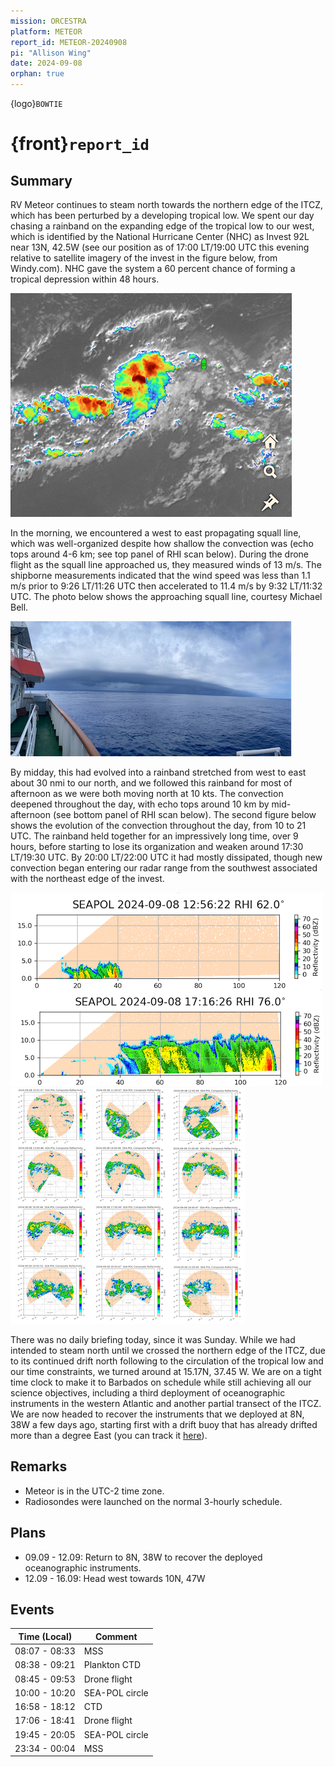 ```yaml
---
mission: ORCESTRA
platform: METEOR
report_id: METEOR-20240908
pi: "Allison Wing"
date: 2024-09-08
orphan: true
---
```


{logo}`BOWTIE`

# {front}`report_id`

## Summary

RV Meteor continues to steam north towards the northern edge of the ITCZ, which has been perturbed by a developing tropical low. We spent our day chasing a rainband on the expanding edge of the tropical low to our west, which is identified by the National Hurricane Center (NHC) as Invest 92L near 13N, 42.5W (see our position as of 17:00 LT/19:00 UTC this evening relative to satellite imagery of the invest in the figure below, from Windy.com). NHC gave the system a 60 percent chance of forming a tropical depression within 48 hours. 

![figure](../figures/METEOR/windy_invest92L_08Sept.jpg)

In the morning, we encountered a west to east propagating squall line, which was well-organized despite how shallow the convection was (echo tops around 4-6 km; see top panel of RHI scan below). During the drone flight as the squall line approached us, they measured winds of 13 m/s. The shipborne measurements indicated that the wind speed was less than 1.1 m/s prior to 9:26 LT/11:26 UTC then accelerated to 11.4 m/s by 9:32 LT/11:32 UTC. The photo below shows the approaching squall line, courtesy Michael Bell.

![figure](../figures/METEOR/squallline2_invest92L_08Sept.png)

By midday, this had evolved into a rainband stretched from west to east about 30 nmi to our north, and we followed this rainband for most of afternoon as we were both moving north at 10 kts. The convection deepened throughout the day, with echo tops around 10 km by mid-afternoon (see bottom panel of RHI scan below). The second figure below shows the evolution of the convection throughout the day, from 10 to 21 UTC. The rainband held together for an impressively long time, over 9 hours, before starting to lose its organization and weaken around 17:30 LT/19:30 UTC. By 20:00 LT/22:00 UTC it had mostly dissipated, though new convection began entering our radar range from the southwest associated with the northeast edge of the invest.

![figure](../figures/METEOR/rainbandRHI_invest92L_08Sept.png)
![figure](../figures/METEOR/rainband_invest92L_08Sept.png)

There was no daily briefing today, since it was Sunday. While we had intended to steam north until we crossed the northern edge of the ITCZ, due to its continued drift north following to the circulation of the tropical low and our time constraints, we turned around at 15.17N, 37.45 W. We are on a tight time clock to make it to Barbados on schedule while still achieving all our science objectives, including a third deployment of oceanographic instruments in the western Atlantic and another partial transect of the ITCZ. We are now headed to recover the instruments that we deployed at 8N, 38W a few days ago, starting first with a drift buoy that has already drifted more than a degree East (you can track it [here](https://data.geomar.de/realtime/data/project/300434067159110/img/300434067159110_pos_105.png)). 

## Remarks
- Meteor is in the UTC-2 time zone.
- Radiosondes were launched on the normal 3-hourly schedule. 

## Plans
- 09.09 - 12.09: Return to 8N, 38W to recover the deployed oceanographic instruments. 
- 12.09 - 16.09: Head west towards 10N, 47W

## Events

Time (Local) | Comment
------------- | -----
08:07 - 08:33 | MSS
08:38 - 09:21 | Plankton CTD
08:45 - 09:53 | Drone flight
10:00 - 10:20 | SEA-POL circle
16:58 - 18:12 | CTD
17:06 - 18:41 | Drone flight
19:45 - 20:05 | SEA-POL circle
23:34 - 00:04 | MSS
































